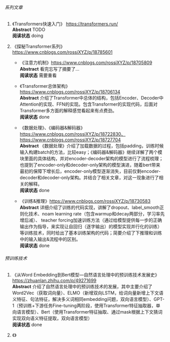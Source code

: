 ###### 系列文章
1. 《Transformers快速入门》 https://transformers.run/  
**Abstract** TODO  
**阅读状态** doing  

2. 《探秘Transformer系列》 https://www.cnblogs.com/rossiXYZ/p/18785601  
    * 《注意力机制》https://www.cnblogs.com/rossiXYZ/p/18705809  
    **Abstract** 看完忘写了摘要了...  
    **阅读状态** 需要重看  

    * 《Transformer总体架构》 https://www.cnblogs.com/rossiXYZ/p/18706134  
    **Abstract** 介绍了Transformer中总体的结构，包括Encoder、Decoder中Attention的实现、FFN的实现。包含Transformer的实现代码，后面对Transformer多方面的解释感觉看起来有点费劲。  
    **阅读状态** done  

    * 《数据处理》、《编码器&解码器》 https://www.cnblogs.com/rossiXYZ/p/18722830、https://www.cnblogs.com/rossiXYZ/p/18727704  
    **Abstract** 《数据处理》介绍了加载数据的过程，包括padding，训练时候输入构建batch的方法，比较easy；《编码器&解码器》继续详解了两个模块里面的具体结构，并对encoder-decoder架构的模型进行了流程梳理；也提到了encoder-only和decoder-only架构的模型演进，随着bert带来最初的保障下增长后，encoder-only模型逐渐消失，目前仅剩encoder-decoder和decoder-only架构。并结合了相关文章，对这一现象进行了相关的解释。  
    **阅读状态** done  

    * 《训练&推理》https://www.cnblogs.com/rossiXYZ/p/18730583  
    **Abstract** 详细介绍了训练的代码实现，讲解了dropout、label_smooth正则化技术、noam learning rate（包含warmup和decay两部分，学习率先增后减）、  teacher forcing加速训练方法（通过给模型提供每一步的正确输出作为指导，来实现让自回归（逐字输出）的模型实现并行化的训练）等训练技术，同时给出了基本训练架构的代码；简要介绍了下推理和训练中的输入输出&流程中的区别。  
    **阅读状态** done  



###### 预训练技术  
1. 《从Word Embedding到Bert模型—自然语言处理中的预训练技术发展史》 https://zhuanlan.zhihu.com/p/49271699  
**Abstract** 介绍了自然语言处理中的预训练技术的发展，其中主要介绍了 Word2Vec（获取词向量）、ELMO（新增双向LSTM，给词向量新增上下文语义特征、句法特征，解决多义词相同embedding问题，双向语言模型）、GPT-1（预训练+下游任务Fine-tuning两阶段，使用Transformer特征抽取器，单向语言模型）、Bert（使用Transformer特征抽取、通过mask根据上下文猜词实现双向语义特征提取，双向语言模型）  
**阅读状态** done  

2. 《》
